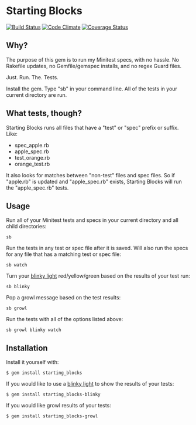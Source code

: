 # Starting Blocks

[![Build Status](https://travis-ci.org/darrencauthon/starting_blocks.png?branch=master)](https://travis-ci.org/darrencauthon/starting_blocks)
[![Code Climate](https://codeclimate.com/github/darrencauthon/starting_blocks.png)](https://codeclimate.com/github/darrencauthon/starting_blocks)
[![Coverage Status](https://coveralls.io/repos/darrencauthon/subtle/badge.png?branch=master)](https://coveralls.io/r/darrencauthon/starting_blocks)

## Why?

The purpose of this gem is to run my Minitest specs, with no hassle. No Rakefile updates, no Gemfile/gemspec installs, and no regex Guard files.

Just. Run. The. Tests.

Install the gem. Type "sb" in your command line.  All of the tests in your current directory are run. 

## What tests, though?

Starting Blocks runs all files that have a "test" or "spec" prefix or suffix.  Like:

* spec_apple.rb
* apple_spec.rb
* test_orange.rb
* orange_test.rb

It also looks for matches between "non-test" files and spec files.  So if "apple.rb" is updated and "apple_spec.rb" exists, Starting Blocks will run the "apple_spec.rb" tests.


## Usage

Run all of your Minitest tests and specs in your current directory and all child directories:

````
sb
````

Run the tests in any test or spec file after it is saved. Will also run the specs for any file that has a matching test or spec file:

````
sb watch
````

Turn your [blinky light](https://github.com/perryn/blinky) red/yellow/green based on the results of your test run:

````
sb blinky
````

Pop a growl message based on the test results:

````
sb growl
````

Run the tests with all of the options listed above:

````
sb growl blinky watch
````

## Installation

Install it yourself with:

    $ gem install starting_blocks

If you would like to use a [blinky light](https://github.com/perryn/blinky) to show the results of your tests:

    $ gem install starting_blocks-blinky

If you would like growl results of your tests:

    $ gem install starting_blocks-growl

